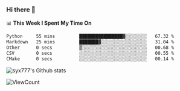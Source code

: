 ### Hi there 👋

<!--
**syx777/syx777** is a ✨ _special_ ✨ repository because its `README.md` (this file) appears on your GitHub profile.

Here are some ideas to get you started:

- 🔭 I’m currently working on ...
- 🌱 I’m currently learning ...
- 👯 I’m looking to collaborate on ...
- 🤔 I’m looking for help with ...
- 💬 Ask me about ...
- 📫 How to reach me: ...
- 😄 Pronouns: ...
- ⚡ Fun fact: ...
-->
📊 **This Week I Spent My Time On** 
<!--START_SECTION:waka-->

```txt
Python     55 mins         ████████████████▓░░░░░░░░   67.32 %
Markdown   25 mins         ███████▓░░░░░░░░░░░░░░░░░   31.04 %
Other      0 secs          ▒░░░░░░░░░░░░░░░░░░░░░░░░   00.68 %
CSV        0 secs          ░░░░░░░░░░░░░░░░░░░░░░░░░   00.55 %
CMake      0 secs          ░░░░░░░░░░░░░░░░░░░░░░░░░   00.14 %
```

<!--END_SECTION:waka-->

![syx777's Github stats](https://github-readme-stats.vercel.app/api?username=syx777&show_icons=true)

![ViewCount](https://views.whatilearened.today/views/github/syx777/syx777.svg?cache=remove)
